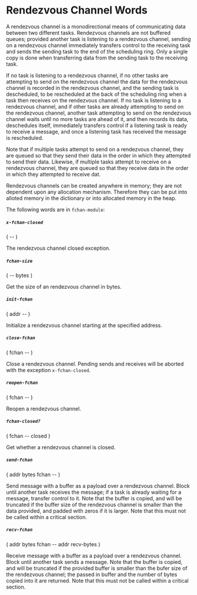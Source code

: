 # Rendezvous Channel Words

A rendezvous channel is a monodirectional means of communicating data between two different tasks. Rendezvous channels are not buffered queues; provided another task is listening to a rendezvous channel, sending on a rendezvous channel immediately transfers control to the receiving task and sends the sending task to the end of the scheduling ring. Only a single copy is done when transferring data from the sending task to the receiving task.

If no task is listening to a rendezvous channel, if no other tasks are attempting to send on the rendezvous channel the data for the rendezvous channel is recorded in the rendezvous channel, and the sending task is descheduled, to be rescheduled at the back of the scheduling ring when a task then receives on the rendezvous channel. If no task is listening to a rendezvous channel, and if other tasks are already attempting to send on the rendezvous channel, another task attempting to send on the rendezvous channel waits until no more tasks are ahead of it, and then records its data, deschedules itself, immediately transfers control if a listening task is ready to receive a message, and once a listening task has received the message is rescheduled.

Note that if multiple tasks attempt to send on a rendezvous channel, they are queued so that they send their data in the order in which they attempted to send their data. Likewise, if multiple tasks attempt to receive on a rendezvous channel, they are queued so that they receive data in the order in which they attempted to receive dat.

Rendezvous channels can be created anywhere in memory; they are not dependent upon any allocation mechanism. Therefore they can be put into alloted memory in the dictionary or into allocated memory in the heap.

The following words are in `fchan-module`:

##### `x-fchan-closed`
( -- )

The rendezvous channel closed exception.

##### `fchan-size`
( -- bytes )

Get the size of an rendezvous channel in bytes.

##### `init-fchan`
( addr -- )

Initialize a rendezvous channel starting at the specified address.

##### `close-fchan`
( fchan -- )

Close a rendezvous channel. Pending sends and receives will be aborted with the exception `x-fchan-closed`.

##### `reopen-fchan`
( fchan -- )

Reopen a rendezvous channel.

##### `fchan-closed?`
( fchan -- closed )

Get whether a rendezvous channel is closed.

##### `send-fchan`
( addr bytes fchan -- )

Send message with a buffer as a payload over a rendezvous channel. Block until another task receives the message; if a task is already waiting for a message, transfer control to it. Note that the buffer is copied, and will be truncated if the buffer size of the rendezvous channel is smaller than the data provided, and padded with zeros if it is larger. Note that this must not be called within a critical section.

##### `recv-fchan`
( addr bytes fchan -- addr recv-bytes )

Receive message with a buffer as a payload over a rendezvous channel. Block until another task sends a message. Note that the buffer is copied, and will be truncated if the provided buffer is smaller than the bufer size of the rendezvous channel; the passed in buffer and the number of bytes copied into it are returned. Note that this must not be called within a critical section.
